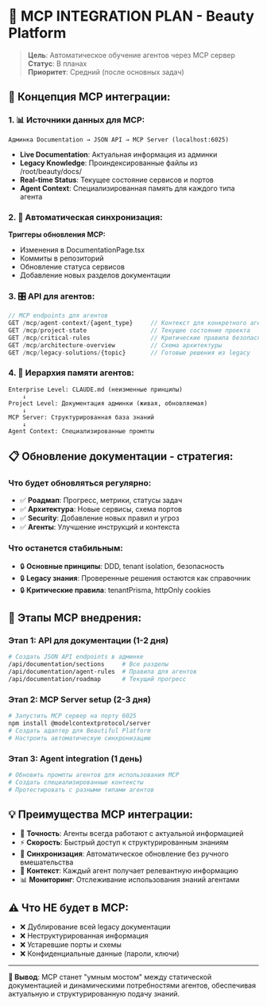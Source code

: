 # 🤖 MCP INTEGRATION PLAN - Beauty Platform

> **Цель**: Автоматическое обучение агентов через MCP сервер  
> **Статус**: В планах  
> **Приоритет**: Средний (после основных задач)  

## 🎯 **Концепция MCP интеграции:**

### **1. 📊 Источники данных для MCP:**
```
Админка Documentation → JSON API → MCP Server (localhost:6025)
```

- **Live Documentation**: Актуальная информация из админки
- **Legacy Knowledge**: Проиндексированные файлы из /root/beauty/docs/
- **Real-time Status**: Текущее состояние сервисов и портов
- **Agent Context**: Специализированная память для каждого типа агента

### **2. 🔄 Автоматическая синхронизация:**

**Триггеры обновления MCP:**
- Изменения в DocumentationPage.tsx
- Коммиты в репозиторий
- Обновление статуса сервисов
- Добавление новых разделов документации

### **3. 🎛️ API для агентов:**

```typescript
// MCP endpoints для агентов
GET /mcp/agent-context/{agent_type}     // Контекст для конкретного агента
GET /mcp/project-state                  // Текущее состояние проекта  
GET /mcp/critical-rules                 // Критические правила безопасности
GET /mcp/architecture-overview          // Схема архитектуры
GET /mcp/legacy-solutions/{topic}       // Готовые решения из legacy
```

### **4. 🧠 Иерархия памяти агентов:**

```
Enterprise Level: CLAUDE.md (неизменные принципы)
    ↓
Project Level: Документация админки (живая, обновляемая)
    ↓ 
MCP Server: Структурированная база знаний
    ↓
Agent Context: Специализированные промпты
```

## 📋 **Обновление документации - стратегия:**

### **Что будет обновляться регулярно:**
- ✅ **Роадмап**: Прогресс, метрики, статусы задач
- ✅ **Архитектура**: Новые сервисы, схема портов
- ✅ **Security**: Добавление новых правил и угроз
- ✅ **Агенты**: Улучшение инструкций и контекста

### **Что останется стабильным:**
- 🔒 **Основные принципы**: DDD, tenant isolation, безопасность
- 🔒 **Legacy знания**: Проверенные решения остаются как справочник
- 🔒 **Критические правила**: tenantPrisma, httpOnly cookies

## 🚀 **Этапы MCP внедрения:**

### **Этап 1: API для документации (1-2 дня)**
```bash
# Создать JSON API endpoints в админке
/api/documentation/sections     # Все разделы
/api/documentation/agent-rules  # Правила для агентов
/api/documentation/roadmap      # Текущий прогресс
```

### **Этап 2: MCP Server setup (2-3 дня)**
```bash
# Запустить MCP сервер на порту 6025
npm install @modelcontextprotocol/server
# Создать адаптер для Beautiful Platform
# Настроить автоматическую синхронизацию
```

### **Этап 3: Agent integration (1 день)**
```bash
# Обновить промпты агентов для использования MCP
# Создать специализированные контексты
# Протестировать с разными типами агентов
```

## 💡 **Преимущества MCP интеграции:**

- 🎯 **Точность**: Агенты всегда работают с актуальной информацией
- ⚡ **Скорость**: Быстрый доступ к структурированным знаниям
- 🔄 **Синхронизация**: Автоматическое обновление без ручного вмешательства
- 🧠 **Контекст**: Каждый агент получает релевантную информацию
- 📊 **Мониторинг**: Отслеживание использования знаний агентами

## ⚠️ **Что НЕ будет в MCP:**

- ❌ Дублирование всей legacy документации
- ❌ Неструктурированная информация
- ❌ Устаревшие порты и схемы
- ❌ Конфиденциальные данные (пароли, ключи)

---

**💭 Вывод**: MCP станет "умным мостом" между статической документацией и динамическими потребностями агентов, обеспечивая актуальную и структурированную подачу знаний.